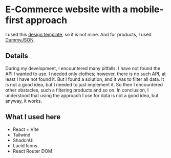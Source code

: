 # E-Commerce website with a mobile-first approach

I used this [design template](https://www.figma.com/design/itNlojnFpRJwGvosGzXSva/E-commerce-Website-Template--Freebie---Community-?node-id=0-1&p=f&t=ic7IQe0HGlmUasUa-0), so it is not mine.
And for products, I used [DummyJSON](https://dummyjson.com/).

## Details
During my development, I encountered many pitfalls. I have not found the API I wanted to use. I needed only clothes; however, there is no such API, at least I have not found it.
But I found a solution, and it was to filter all data. It is not a good idea, but I needed to just implement it. So then I encountered other obstacles, such a filtering products and so on.
In conclusion, I understood that using the approach I use for data is not a good idea, but anyway, it works.

## What I used here
- React + Vite
- Tailwind
- ShadcnUI
- Lucid Icons
- React Router DOM
